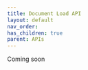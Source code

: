 ```yaml
---
title: Document Load API
layout: default
nav_order: 
has_children: true
parent: APIs
---
```


Coming soon

